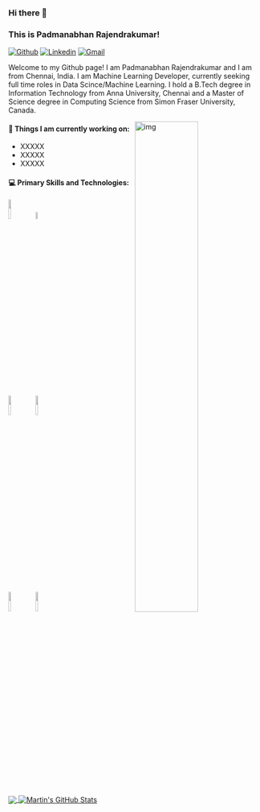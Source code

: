 ### Hi there 👋 
### This is Padmanabhan Rajendrakumar!

[![Github](https://img.shields.io/badge/-Github-000?style=flat&logo=Github&logoColor=white)](https://github.com/padmanabhan-rajendrakumar)
[![Linkedin](https://img.shields.io/badge/-LinkedIn-blue?style=flat&logo=Linkedin&logoColor=white)](https://www.linkedin.com/in/padmanabhan-rajendrakumar/)
[![Gmail](https://img.shields.io/badge/-Gmail-c14438?style=flat&logo=Gmail&logoColor=white)](mailto:padmanabhan.r90@gmail.com)

Welcome to my Github page! I am Padmanabhan Rajendrakumar and I am from Chennai, India. I am Machine Learning Developer, currently seeking full time roles in Data Scince/Machine Learning. I hold a B.Tech degree in Information Technology from Anna University, Chennai and a Master of Science degree in Computing Science from Simon Fraser University, Canada. 


<img align="right" alt="img" src="https://github.com/padmanabhan-rajendrakumar/padmanabhan-rajendrakumar/blob/main/readme_header.png" width="50%" height="auto" />


#### 🌱 Things I am currently working on: 
- XXXXX
- XXXXX
- XXXXX


#### :computer: Primary Skills and Technologies: 
<p>
<code><img width="10%" src="https://www.vectorlogo.zone/logos/python/python-ar21.svg"></code>
<code><img width="6%" src="https://www.vectorlogo.zone/logos/r-project/r-project-icon.svg"></code>
<br />
<code><img width="10%" src="https://github.com/padmanabhan-rajendrakumar/padmanabhan-rajendrakumar/blob/main/logos/jupyter-seeklogo.com.svg"></code>
<code><img width="10%" src="https://www.vectorlogo.zone/logos/mongodb/mongodb-ar21.svg"></code>
<br />
<code><img width="10%" src="https://www.vectorlogo.zone/logos/apache_spark/apache_spark-ar21.svg"></code>
<code><img width="10%" src="https://www.vectorlogo.zone/logos/git-scm/git-scm-ar21.svg"></code>
</p>

<a href="https://github.com/padmanabhan-rajendrakumar/padmanabhan-rajendrakumar">
  <img align="center" src="https://github-readme-stats.vercel.app/api/top-langs/?username=padmanabhan-rajendrakumar&hide=java,html&title_color=ffffff&text_color=c9cacc&icon_color=2bbc8a&bg_color=1d1f21" />
</a>
<a href="https://github.com/padmanabhan-rajendrakumar/padmanabhan-rajendrakumar">
  <img align="center" src="https://github-readme-stats.vercel.app/api?username=padmanabhan-rajendrakumar&show_icons=true&line_height=27&count_private=true&title_color=ffffff&text_color=c9cacc&icon_color=2bbc8a&bg_color=1d1f21" alt="Martin's GitHub Stats" />
</a>
